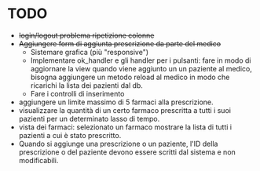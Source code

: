 # TODO

- ~~login/logout problema ripetizione colonne~~
- ~~Aggiungere form di aggiunta prescrizione da parte del medico~~
    + Sistemare grafica (più "responsive")
    + Implementare ok_handler e gli handler per i pulsanti: fare in modo di aggiornare la view quando viene aggiunto un 
    un paziente al medico, bisogna aggiungere un metodo reload al medico in modo che ricarichi la lista dei pazienti dal 
    db.
    + Fare i controlli di inserimento
- aggiungere un limite massimo di 5 farmaci alla prescrizione.
- visualizzare la quantità di un certo farmaco prescritta a tutti 
i suoi pazienti  per un determinato lasso di tempo.
- vista dei farmaci: selezionato un farmaco mostrare la lista
di tutti i pazienti a cui è stato prescritto.
- Quando si aggiunge una prescrizione o un paziente, l'ID della prescrizione
o del paziente devono essere scritti dal sistema e non modificabili.


